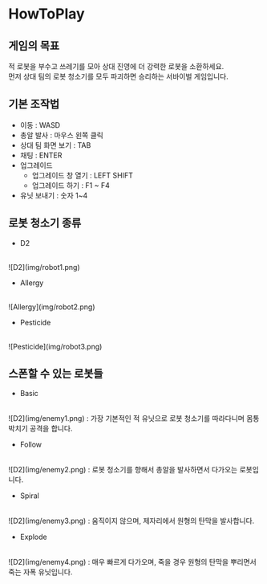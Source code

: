 HowToPlay
====

게임의 목표
----
적 로봇을 부수고 쓰레기를 모아 상대 진영에 더 강력한 로봇을 소환하세요.<br>
먼저 상대 팀의 로봇 청소기를 모두 파괴하면 승리하는 서바이벌 게임입니다.

기본 조작법
----
* 이동 : WASD
* 총알 발사 : 마우스 왼쪽 클릭
* 상대 팀 화면 보기 : TAB
* 채팅 : ENTER
* 업그레이드
  * 업그레이드 창 열기 : LEFT SHIFT
  * 업그레이드 하기 : F1 ~ F4
* 유닛 보내기 : 숫자 1~4

로봇 청소기 종류
----
* D2
<br>
![D2](img/robot1.png)

* Allergy
<br>
![Allergy](img/robot2.png)

* Pesticide
<br>
![Pesticide](img/robot3.png)


스폰할 수 있는 로봇들
----
* Basic
<br>
![D2](img/enemy1.png)
: 가장 기본적인 적 유닛으로 로봇 청소기를 따라다니며 몸통 박치기 공격을 합니다.

* Follow
<br>
![D2](img/enemy2.png)
: 로봇 청소기를 향해서 총알을 발사하면서 다가오는 로봇입니다.

* Spiral
<br>
![D2](img/enemy3.png)
: 움직이지 않으며, 제자리에서 원형의 탄막을 발사합니다.

* Explode
<br>
![D2](img/enemy4.png)
: 매우 빠르게 다가오며, 죽을 경우 원형의 탄막을 뿌리면서 죽는 자폭 유닛입니다.
